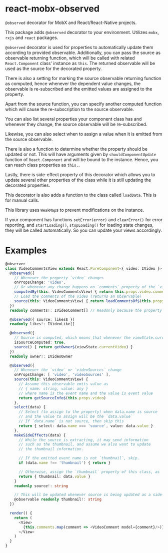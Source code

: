 # react-mobx-observed
`@observed` decorator for MobX and React/React-Native projects.

This package adds `@observed` decorator to your environment. Utilizes `mobx`, `rxjs` and `react` packages.

`@observed` decorator is used for properties to automatically update them according to provided observable.
Additionally, you can pass the source as observable returning function, which will be called with related `React.Component` class' instance as `this`.
The returned observable will be used as the source for the decorated property.

There is also a setting for marking the source observable returning function as computed, hence whenever the dependent value changes, the observable is re-subscribed and the emitted values are assigned to the property.

Apart from the source function, you can specify another computed function which will cause the re-subscription to the source observable.

You can also list several properties your component class has and whenever they change, the source observable will be re-subscribed.

Likewise, you can also select when to assign a value when it is emitted from the source observable.

There is also a function to determine whether the property should be updated or not. This will have arguments given by `shouldComponentUpdate` function of `React.Component` and will be bound to the instance. Hence, you can reach class properties as `this.`.

Lastly, there is side-effect property of this decorator which allows you to update several other properties of the class while it is still updating the decorated properties.

This decorator is also adds a function to the class called `loadData`. This is for manual calls.

This library uses `WeakMap`s to prevent modifications on the instance.

If your component has functions `setError(error)` and `clearError()` for error reporting, and `startLoading()`, `stopLoading()` for loading state changes, they will be called automatically.
So you can update your views accordingly.


# Examples
```ts
@observer
class VideoCommentsView extends React.PureComponent<{ video: IVideo }> {
  @observed({
    // Whenever the property `video` changes
    onPropsChange: 'video',
    // Or whenever any change happens on `comments` property of the `video`
    computedBy(this: VideoCommentsView) { return this.props.video.comments },
    // Load the comments of the video (returns an Observable)
    source(this: VideoCommentsView) { return loadCommentsOf$(this.props.video) }
  })
  readonly comments!: IVideoComment[] // Readonly because the property will be updated automatically.

  @observed({ source: likes$ })
  readonly likes!: IVideoLike[]

  @observed({
    // Source is computed, which means that whenever the viewState.currentVideo (observable) changes, the source will be subscribed again.
    isSourceComputed: true,
    source() { return getOwner$(viewState.currentVideo) }
  })
  readonly owner!: IVideoOwner

  @observed({
    // Whenever the `video` or `videoSources` change
    onPropsChange: [ 'video', 'videoSources' ],
    source(this: VideoCommentsView) {
      // Assume this observable emits value as
      // { name: string, value: any }
      // where name is the event name and the value is event value
      return getSourceInfo$(this.props.video)
    },
    select(data) {
      // Select (to assign to the property) when data.name is source
      // and the value to assign will be the `data.value`
      // If `data.name` is not source, then skip this
      return { select: data.name === 'source', value: data.value }
    },
    makeSideEffects(data) {
      // While the source is extracting, it may send information
      // such as the thumbnail, and assume we also want to update
      // the thumbnail information.

      // If the emitted event name is not `thumbnail`, skip.
      if (data.name !== 'thumbnail') { return }

      // Otherwise, assign the `thumbnail` property of this class, as `data.value`
      return { thumbnail: data.value }
    }
    readonly source!: string

    // This will be updated whenever source is being updated as a side-effect of updating source.
    @observable readonly thumbnail!: string
  })

  render() {
    return (
      <View>
        {this.comments.map(comment => <VideoComment model={comment}/>)}
      </View>
    )
  }
}
```
